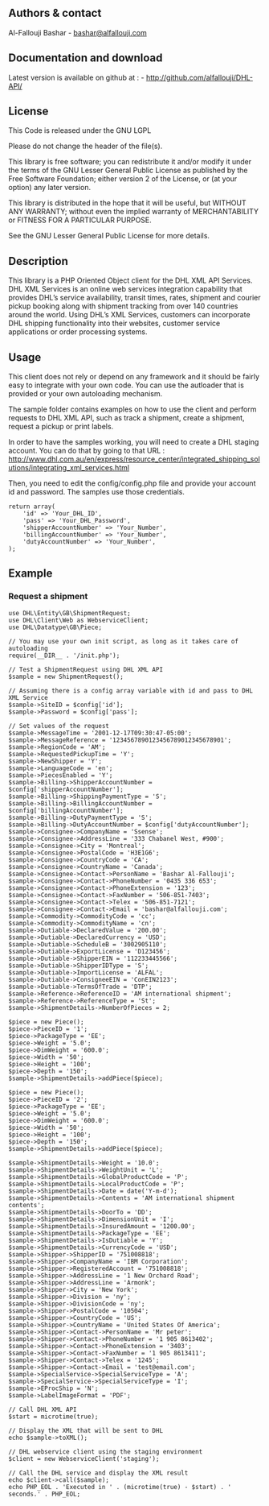     
## Authors & contact


Al-Fallouji Bashar 
    - bashar@alfallouji.com

    
## Documentation and download


Latest version is available on github at :
    - http://github.com/alfallouji/DHL-API/


## License


This Code is released under the GNU LGPL

Please do not change the header of the file(s).

This library is free software; you can redistribute it and/or modify it 
under the terms of the GNU Lesser General Public License as published 
by the Free Software Foundation; either version 2 of the License, or 
(at your option) any later version.

This library is distributed in the hope that it will be useful, but 
WITHOUT ANY WARRANTY; without even the implied warranty of MERCHANTABILITY 
or FITNESS FOR A PARTICULAR PURPOSE.

See the GNU Lesser General Public License for more details.


## Description


This library is a PHP Oriented Object client for the DHL XML API Services. DHL XML Services is an online web services integration capability that provides DHL’s service availability, transit times, rates, shipment and courier pickup booking along with shipment tracking from over 140 countries around the world. Using DHL’s XML Services, customers can incorporate DHL shipping functionality into their websites, customer service applications or order processing systems.


## Usage

This client does not rely or depend on any framework and it should be fairly easy to integrate with your own code. You can use the autloader that is provided or your own autoloading mechanism.

The sample folder contains examples on how to use the client and perform requests to DHL XML API, such as track a shipment, create a shipment, request a pickup or print labels.

In order to have the samples working, you will need to create a DHL staging account. You can do that by going to that URL : http://www.dhl.com.au/en/express/resource_center/integrated_shipping_solutions/integrating_xml_services.html

Then, you need to edit the config/config.php file and provide your account id and password. The samples use those credentials.

```
return array(
    'id' => 'Your_DHL_ID',
    'pass' => 'Your_DHL_Password',
    'shipperAccountNumber' => 'Your_Number',
    'billingAccountNumber' => 'Your_Number',
    'dutyAccountNumber' => 'Your_Number',
);
```

## Example

### Request a shipment
```
use DHL\Entity\GB\ShipmentRequest;
use DHL\Client\Web as WebserviceClient;
use DHL\Datatype\GB\Piece;

// You may use your own init script, as long as it takes care of autoloading
require(__DIR__ . '/init.php');

// Test a ShipmentRequest using DHL XML API
$sample = new ShipmentRequest();

// Assuming there is a config array variable with id and pass to DHL XML Service
$sample->SiteID = $config['id'];
$sample->Password = $config['pass'];

// Set values of the request
$sample->MessageTime = '2001-12-17T09:30:47-05:00';
$sample->MessageReference = '1234567890123456789012345678901';
$sample->RegionCode = 'AM';
$sample->RequestedPickupTime = 'Y';
$sample->NewShipper = 'Y';
$sample->LanguageCode = 'en';
$sample->PiecesEnabled = 'Y';
$sample->Billing->ShipperAccountNumber = $config['shipperAccountNumber'];
$sample->Billing->ShippingPaymentType = 'S';
$sample->Billing->BillingAccountNumber = $config['billingAccountNumber'];
$sample->Billing->DutyPaymentType = 'S';
$sample->Billing->DutyAccountNumber = $config['dutyAccountNumber'];
$sample->Consignee->CompanyName = 'Ssense';
$sample->Consignee->AddressLine = '333 Chabanel West, #900';
$sample->Consignee->City = 'Montreal';
$sample->Consignee->PostalCode = 'H3E1G6';
$sample->Consignee->CountryCode = 'CA';
$sample->Consignee->CountryName = 'Canada';
$sample->Consignee->Contact->PersonName = 'Bashar Al-Fallouji';
$sample->Consignee->Contact->PhoneNumber = '0435 336 653';
$sample->Consignee->Contact->PhoneExtension = '123';
$sample->Consignee->Contact->FaxNumber = '506-851-7403';
$sample->Consignee->Contact->Telex = '506-851-7121';
$sample->Consignee->Contact->Email = 'bashar@alfallouji.com';
$sample->Commodity->CommodityCode = 'cc';
$sample->Commodity->CommodityName = 'cn';
$sample->Dutiable->DeclaredValue = '200.00';
$sample->Dutiable->DeclaredCurrency = 'USD';
$sample->Dutiable->ScheduleB = '3002905110';
$sample->Dutiable->ExportLicense = 'D123456';
$sample->Dutiable->ShipperEIN = '112233445566';
$sample->Dutiable->ShipperIDType = 'S';
$sample->Dutiable->ImportLicense = 'ALFAL';
$sample->Dutiable->ConsigneeEIN = 'ConEIN2123';
$sample->Dutiable->TermsOfTrade = 'DTP';
$sample->Reference->ReferenceID = 'AM international shipment';
$sample->Reference->ReferenceType = 'St';
$sample->ShipmentDetails->NumberOfPieces = 2;

$piece = new Piece();
$piece->PieceID = '1';
$piece->PackageType = 'EE';
$piece->Weight = '5.0';
$piece->DimWeight = '600.0';
$piece->Width = '50';
$piece->Height = '100';
$piece->Depth = '150';
$sample->ShipmentDetails->addPiece($piece);

$piece = new Piece();
$piece->PieceID = '2';
$piece->PackageType = 'EE';
$piece->Weight = '5.0';
$piece->DimWeight = '600.0';
$piece->Width = '50';
$piece->Height = '100';
$piece->Depth = '150';
$sample->ShipmentDetails->addPiece($piece);

$sample->ShipmentDetails->Weight = '10.0';
$sample->ShipmentDetails->WeightUnit = 'L';
$sample->ShipmentDetails->GlobalProductCode = 'P';
$sample->ShipmentDetails->LocalProductCode = 'P';
$sample->ShipmentDetails->Date = date('Y-m-d');
$sample->ShipmentDetails->Contents = 'AM international shipment contents';
$sample->ShipmentDetails->DoorTo = 'DD';
$sample->ShipmentDetails->DimensionUnit = 'I';
$sample->ShipmentDetails->InsuredAmount = '1200.00';
$sample->ShipmentDetails->PackageType = 'EE';
$sample->ShipmentDetails->IsDutiable = 'Y';
$sample->ShipmentDetails->CurrencyCode = 'USD';
$sample->Shipper->ShipperID = '751008818';
$sample->Shipper->CompanyName = 'IBM Corporation';
$sample->Shipper->RegisteredAccount = '751008818';
$sample->Shipper->AddressLine = '1 New Orchard Road';
$sample->Shipper->AddressLine = 'Armonk';
$sample->Shipper->City = 'New York';
$sample->Shipper->Division = 'ny';
$sample->Shipper->DivisionCode = 'ny';
$sample->Shipper->PostalCode = '10504';
$sample->Shipper->CountryCode = 'US';
$sample->Shipper->CountryName = 'United States Of America';
$sample->Shipper->Contact->PersonName = 'Mr peter';
$sample->Shipper->Contact->PhoneNumber = '1 905 8613402';
$sample->Shipper->Contact->PhoneExtension = '3403';
$sample->Shipper->Contact->FaxNumber = '1 905 8613411';
$sample->Shipper->Contact->Telex = '1245';
$sample->Shipper->Contact->Email = 'test@email.com';
$sample->SpecialService->SpecialServiceType = 'A';
$sample->SpecialService->SpecialServiceType = 'I';
$sample->EProcShip = 'N';
$sample->LabelImageFormat = 'PDF';

// Call DHL XML API
$start = microtime(true);

// Display the XML that will be sent to DHL
echo $sample->toXML();

// DHL webservice client using the staging environment
$client = new WebserviceClient('staging');

// Call the DHL service and display the XML result
echo $client->call($sample);
echo PHP_EOL . 'Executed in ' . (microtime(true) - $start) . ' seconds.' . PHP_EOL;
```
